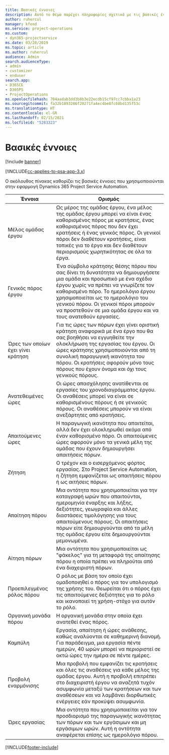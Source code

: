 ```yaml
---
title: Βασικές έννοιες
description: Αυτό το θέμα παρέχει πληροφορίες σχετικά με τις βασικές έννοιες για τη διαχείριση πόρων στο Project Service Automation.
author: ruhercul
manager: kfend
ms.service: project-operations
ms.custom:
- dyn365-projectservice
ms.date: 03/28/2019
ms.topic: article
ms.author: ruhercul
audience: Admin
search.audienceType:
- admin
- customizer
- enduser
search.app:
- D365CE
- D365PS
- ProjectOperations
ms.openlocfilehash: 704aadab3dd1b8b3e22ecdb15cf97cc7cbba1a23
ms.sourcegitcommit: fa32b1893286f20271fa4ec4be8fc68bd135f53c
ms.translationtype: HT
ms.contentlocale: el-GR
ms.lasthandoff: 02/15/2021
ms.locfileid: "5283323"
---
```

# <a name="key-concepts"></a>Βασικές έννοιες

[!include [banner](../includes/psa-now-project-operations.md)]

[!INCLUDE[cc-applies-to-psa-app-3.x](../includes/cc-applies-to-psa-app-3x.md)]

Ο ακόλουθος πίνακας καθορίζει τις βασικές έννοιες που χρησιμοποιούνται στην εφαρμογή Dynamics 365 Project Service Automation.

| Έννοια                    | Ορισμός |
|----------------------------|------------|
| Μέλος ομάδας έργου        | Ως μέρος της ομάδας έργου, ένα μέλος της ομάδας έργου μπορεί να είναι ένας καθορισμένος πόρος με κρατήσεις, ένας καθορισμένος πόρος που δεν έχει κρατήσεις ή ένας γενικός πόρος. Οι γενικοί πόροι δεν διαθέτουν κρατήσεις, είναι τοπικές για το έργο και δεν διαθέτουν περιορισμούς χωρητικότητας σε όλα τα έργα. |
| Γενικός πόρος έργου   | Ένα σύμβολο κράτησης θέσης πόρου που σας δίνει τη δυνατότητα να δημιουργήσετε μια ομάδα και προσωπικό με ένα σχέδιο έργου χωρίς να πρέπει να γνωρίζετε τον καθορισμένο πόρο. Το ημερολόγιο έργου χρησιμοποιείται ως το ημερολόγιο του γενικού πόρου. Οι γενικοί πόροι μπορούν να προστεθούν σε μια ομάδα έργου και να τους ανατεθούν εργασίες. |
| Ώρες των οποίων έχει γίνει κράτηση               | Για τις ώρες των πόρων έχει γίνει οριστική κράτηση αναφορικά με ένα έργο που θα σας βοηθήσει να εγγυηθείτε την ολοκλήρωση της εργασίας του έργου. Οι ώρες κράτησης χρησιμοποιούνται από τη συνολική παραγωγική ικανότητα του πόρου. Οι κρατήσεις αφορούν μόνο τους πόρους που έχουν όνομα και όχι τους γενικούς πόρους. |
| Ανατεθειμένες ώρες             | Οι ώρες απασχόλησης ανατίθενται σε εργασίες του χρονοδιαγράμματος έργου. Οι αναθέσεις μπορεί να είναι σε καθορισμένους πόρους ή σε γενικούς πόρους. Οι αναθέσεις μπορούν να είναι ανεξάρτητες από κρατήσεις. |
| Απαιτούμενες ώρες             | Η παραγωγική ικανότητα που απαιτείται, αλλά δεν έχει ολοκληρωθεί ακόμα από έναν καθορισμένο πόρο. Οι απαιτούμενες ώρες αφορούν μόνο τα γενικά μέλη της ομάδας που έχουν δημιουργήσει απαιτήσεις πόρων. |
| Ζήτηση                     | Ο τρέχον και ο εισερχόμενος φόρτος εργασίας. Στο Project Service Automation, η ζήτηση εμφανίζεται ως απαιτήσεις πόρου ή ως αιτήσεις πόρων. |
| Απαίτηση πόρου       | Μια οντότητα που χρησιμοποιείται για την καταγραφή ωρών που απαιτούνται, ημερομηνία έναρξης και λήξης, δεξιότητες, γεωγραφία και άλλες διαστάσεις τιμολόγησης για τους απαιτούμενους πόρους. Οι απαιτήσεις πόρων είτε δημιουργούνται από τα μέλη της ομάδας έργου είτε δημιουργούνται μεμονωμένα. |
| Αίτηση πόρων           | Μια οντότητα που χρησιμοποιείται ως "φάκελος" για τη μεταφορά της απαίτησης πόρου η οποία πρέπει να πληρούται από ένα διαχειριστή πόρων. |
| Προεπιλεγμένος ρόλος πόρου      | Ο ρόλος με βάση τον οποίο έχει ομαδοποιηθεί ο πόρος για τον υπολογισμό της χρήσης του. Θεωρείται ότι ο πόρος έχει τις απαιτούμενες δεξιότητες για το ρόλο και ικανοποιεί τη χρήση-στόχο για αυτόν το ρόλο. |
| Οργανική μονάδα πόρου | Η οργανική μονάδα στην οποία έχει ανατεθεί ένας πόρος. |
| Καμπύλη                    | Εργασία, απαίτηση ή ώρες ανάθεσης, καθώς αναλύονται σε καθημερινή διανομή. Για παράδειγμα, μια εργασία πέντε ημερών, 40 ωρών μπορεί να περιοριστεί σε οκτώ ώρες την ημέρα σε πέντε ημέρες. |
| Προβολή εναρμόνισης        | Μια προβολή που εμφανίζει τις κρατήσεις και όλες τις αναθέσεις για κάθε μέλος της ομάδας έργου. Αυτή η προβολή επιτρέπει στο διαχειριστή έργου να αναζητά τυχόν ασυμφωνία μεταξύ των κρατήσεων και των αναθέσεων και να λαμβάνει διορθωτικές ενέργειες εάν προκύψει ασυμφωνία. |
| Ώρες εργασίας                 | Μια οντότητα που χρησιμοποιείται για τον προσδιορισμό της παραγωγικής ικανότητας των πόρων και των εργάσιμων και μη εργάσιμων ωρών. Αυτή η οντότητα αναφέρεται επίσης ως ημερολόγιο πόρου. |


[!INCLUDE[footer-include](../includes/footer-banner.md)]